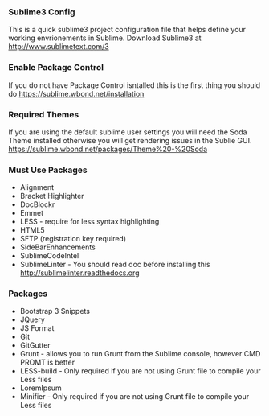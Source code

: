 ### Sublime3 Config
This is a quick sublime3 project configuration file that helps define your working envrionements in Sublime. Download Sublime3 at http://www.sublimetext.com/3

### Enable Package Control
If you do not have Package Control isntalled this is the first thing you should do https://sublime.wbond.net/installation

### Required Themes

If you are using the default sublime user settings you will need the Soda Theme installed otherwise you will get rendering issues in the Sublie GUI. https://sublime.wbond.net/packages/Theme%20-%20Soda

### Must Use Packages

* Alignment
* Bracket Highlighter
* DocBlockr
* Emmet
* LESS - require for less syntax highlighting
* HTML5
* SFTP (registration key required)
* SideBarEnhancements
* SublimeCodeIntel
* SublimeLinter - You should read doc before installing this http://sublimelinter.readthedocs.org

### Packages

* Bootstrap 3 Snippets
* JQuery
* JS Format
* Git
* GitGutter
* Grunt - allows you to run Grunt from the Sublime console, however CMD PROMT is better
* LESS-build - Only required if you are not using Grunt file to compile your Less files
* LoremIpsum
* Minifier - Only required if you are not using Grunt file to compile your Less files
